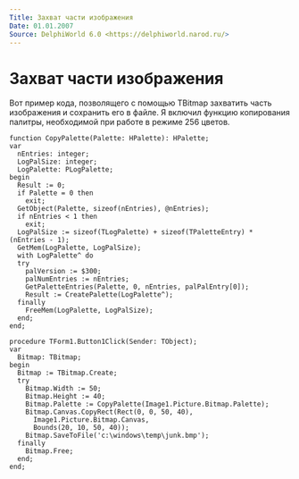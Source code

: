 ```yaml
---
Title: Захват части изображения
Date: 01.01.2007
Source: DelphiWorld 6.0 <https://delphiworld.narod.ru/>
---
```



Захват части изображения
========================

Вот пример кода, позволящего с помощью TBitmap захватить часть
изображения и сохранить его в файле. Я включил функцию копирования
палитры, необходимой при работе в режиме 256 цветов.

    function CopyPalette(Palette: HPalette): HPalette;
    var
      nEntries: integer;
      LogPalSize: integer;
      LogPalette: PLogPalette;
    begin
      Result := 0;
      if Palette = 0 then
        exit;
      GetObject(Palette, sizeof(nEntries), @nEntries);
      if nEntries < 1 then
        exit;
      LogPalSize := sizeof(TLogPalette) + sizeof(TPaletteEntry) * (nEntries - 1);
      GetMem(LogPalette, LogPalSize);
      with LogPalette^ do
      try
        palVersion := $300;
        palNumEntries := nEntries;
        GetPaletteEntries(Palette, 0, nEntries, palPalEntry[0]);
        Result := CreatePalette(LogPalette^);
      finally
        FreeMem(LogPalette, LogPalSize);
      end;
    end;
     
    procedure TForm1.Button1Click(Sender: TObject);
    var
      Bitmap: TBitmap;
    begin
      Bitmap := TBitmap.Create;
      try
        Bitmap.Width := 50;
        Bitmap.Height := 40;
        Bitmap.Palette := CopyPalette(Image1.Picture.Bitmap.Palette);
        Bitmap.Canvas.CopyRect(Rect(0, 0, 50, 40),
          Image1.Picture.Bitmap.Canvas,
          Bounds(20, 10, 50, 40));
        Bitmap.SaveToFile('c:\windows\temp\junk.bmp');
      finally
        Bitmap.Free;
      end;
    end;


